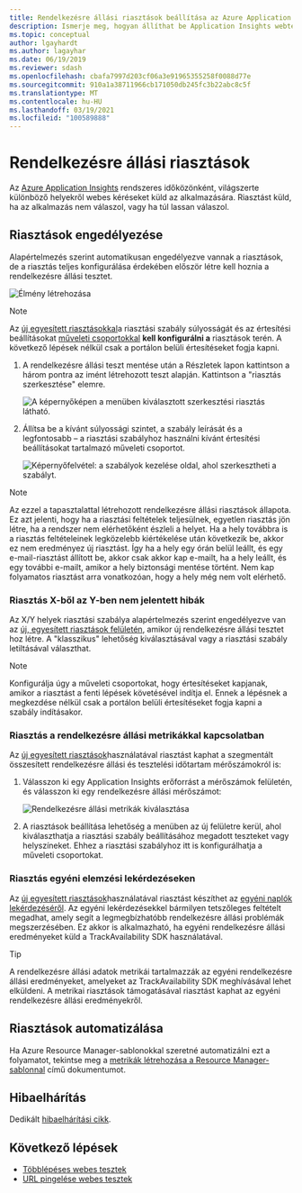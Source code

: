 ```yaml
---
title: Rendelkezésre állási riasztások beállítása az Azure Application Insightskal | Microsoft Docs
description: Ismerje meg, hogyan állíthat be Application Insights webteszteket. Riasztásokat kaphat, ha egy webhely elérhetetlenné válik vagy lassan válaszol.
ms.topic: conceptual
author: lgayhardt
ms.author: lagayhar
ms.date: 06/19/2019
ms.reviewer: sdash
ms.openlocfilehash: cbafa7997d203cf06a3e91965355258f0088d77e
ms.sourcegitcommit: 910a1a38711966cb171050db245fc3b22abc8c5f
ms.translationtype: MT
ms.contentlocale: hu-HU
ms.lasthandoff: 03/19/2021
ms.locfileid: "100589888"
---
```

# <a name="availability-alerts"></a>Rendelkezésre állási riasztások

Az [Azure Application Insights](./app-insights-overview.md) rendszeres időközönként, világszerte különböző helyekről webes kéréseket küld az alkalmazására. Riasztást küld, ha az alkalmazás nem válaszol, vagy ha túl lassan válaszol.

## <a name="enable-alerts"></a>Riasztások engedélyezése

Alapértelmezés szerint automatikusan engedélyezve vannak a riasztások, de a riasztás teljes konfigurálása érdekében először létre kell hoznia a rendelkezésre állási tesztet.

![Élmény létrehozása](./media/availability-alerts/create-test.png)

> [!NOTE]
>  Az [új egyesített riasztásokkal](../alerts/alerts-overview.md)a riasztási szabály súlyosságát és az értesítési beállításokat [műveleti csoportokkal](../alerts/action-groups.md) **kell konfigurálni a** riasztások terén. A következő lépések nélkül csak a portálon belüli értesítéseket fogja kapni.

1. A rendelkezésre állási teszt mentése után a Részletek lapon kattintson a három pontra az imént létrehozott teszt alapján. Kattintson a "riasztás szerkesztése" elemre.

   ![A képernyőképen a menüben kiválasztott szerkesztési riasztás látható.](./media/availability-alerts/edit-alert.png)

2. Állítsa be a kívánt súlyossági szintet, a szabály leírását és a legfontosabb – a riasztási szabályhoz használni kívánt értesítési beállításokat tartalmazó műveleti csoportot.

   ![Képernyőfelvétel: a szabályok kezelése oldal, ahol szerkesztheti a szabályt.](./media/availability-alerts/set-action-group.png)

> [!NOTE]
> Az ezzel a tapasztalattal létrehozott rendelkezésre állási riasztások állapota. Ez azt jelenti, hogy ha a riasztási feltételek teljesülnek, egyetlen riasztás jön létre, ha a rendszer nem elérhetőként észleli a helyet. Ha a hely továbbra is a riasztás feltételeinek legközelebb kiértékelése után következik be, akkor ez nem eredményez új riasztást. Így ha a hely egy órán belül leállt, és egy e-mail-riasztást állított be, akkor csak akkor kap e-mailt, ha a hely leállt, és egy további e-mailt, amikor a hely biztonsági mentése történt. Nem kap folyamatos riasztást arra vonatkozóan, hogy a hely még nem volt elérhető.

### <a name="alert-on-x-out-of-y-locations-reporting-failures"></a>Riasztás X-ből az Y-ben nem jelentett hibák

Az X/Y helyek riasztási szabálya alapértelmezés szerint engedélyezve van az [új, egyesített riasztások felületén](../alerts/alerts-overview.md), amikor új rendelkezésre állási tesztet hoz létre. A "klasszikus" lehetőség kiválasztásával vagy a riasztási szabály letiltásával választhat.

> [!NOTE]
> Konfigurálja úgy a műveleti csoportokat, hogy értesítéseket kapjanak, amikor a riasztást a fenti lépések követésével indítja el. Ennek a lépésnek a megkezdése nélkül csak a portálon belüli értesítéseket fogja kapni a szabály indításakor.
>

### <a name="alert-on-availability-metrics"></a>Riasztás a rendelkezésre állási metrikákkal kapcsolatban

Az [új egyesített riasztások](../alerts/alerts-overview.md)használatával riasztást kaphat a szegmentált összesített rendelkezésre állási és tesztelési időtartam mérőszámokról is:

1. Válasszon ki egy Application Insights erőforrást a mérőszámok felületén, és válasszon ki egy rendelkezésre állási mérőszámot:

    ![Rendelkezésre állási metrikák kiválasztása](./media/availability-alerts/select-metric.png)

2. A riasztások beállítása lehetőség a menüben az új felületre kerül, ahol kiválaszthatja a riasztási szabály beállításához megadott teszteket vagy helyszíneket. Ehhez a riasztási szabályhoz itt is konfigurálhatja a műveleti csoportokat.

### <a name="alert-on-custom-analytics-queries"></a>Riasztás egyéni elemzési lekérdezéseken

Az [új egyesített riasztások](../alerts/alerts-overview.md)használatával riasztást készíthet az [egyéni naplók lekérdezéséről](../alerts/alerts-unified-log.md). Az egyéni lekérdezésekkel bármilyen tetszőleges feltételt megadhat, amely segít a legmegbízhatóbb rendelkezésre állási problémák megszerzésében. Ez akkor is alkalmazható, ha egyéni rendelkezésre állási eredményeket küld a TrackAvailability SDK használatával.

> [!Tip]
> A rendelkezésre állási adatok metrikái tartalmazzák az egyéni rendelkezésre állási eredményeket, amelyeket az TrackAvailability SDK meghívásával lehet elküldeni. A metrikai riasztások támogatásával riasztást kaphat az egyéni rendelkezésre állási eredményekről.
>

## <a name="automate-alerts"></a>Riasztások automatizálása

Ha Azure Resource Manager-sablonokkal szeretné automatizálni ezt a folyamatot, tekintse meg a [metrikák létrehozása a Resource Manager-sablonnal](../alerts/alerts-metric-create-templates.md#template-for-an-availability-test-along-with-a-metric-alert) című dokumentumot.

## <a name="troubleshooting"></a>Hibaelhárítás

Dedikált [hibaelhárítási cikk](troubleshoot-availability.md).

## <a name="next-steps"></a>Következő lépések

* [Többlépéses webes tesztek](availability-multistep.md)
* [URL pingelése webes tesztek](monitor-web-app-availability.md)

